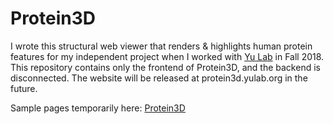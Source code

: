 # Protein3D

I wrote this structural web viewer that renders & highlights human protein features for my independent project when I worked with [Yu Lab](http://yulab.org/) in Fall 2018.
This repository contains only the frontend of Protein3D, and the backend is disconnected. The website will be released at protein3d.yulab.org in the future.

Sample pages temporarily here: [Protein3D](garimakapila.github.io/protein3d)
